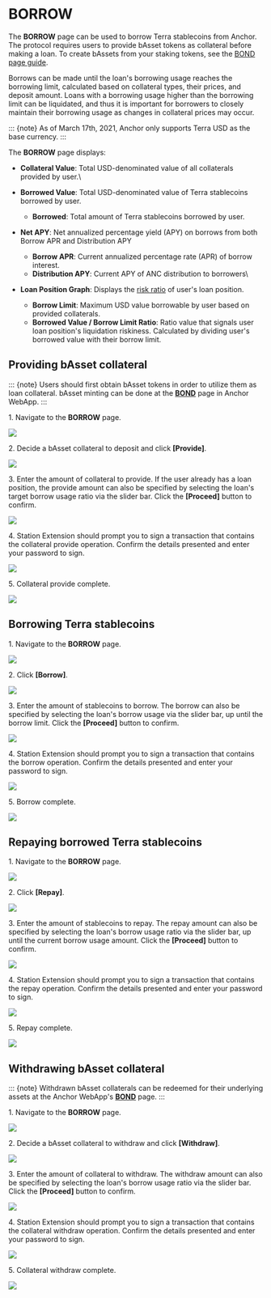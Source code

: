 # BORROW

The **BORROW** page can be used to borrow Terra stablecoins from Anchor. The protocol requires users to provide bAsset tokens as collateral before making a loan. To create bAssets from your staking tokens, see  the [BOND page guide](bond.md).&#x20;

Borrows can be made until the loan's borrowing usage reaches the borrowing limit, calculated based on collateral types, their prices, and deposit amount. Loans with a borrowing usage higher than the borrowing limit can be liquidated, and thus it is important for borrowers to closely maintain their borrowing usage as changes in collateral prices may occur.

::: {note}
As of March 17th, 2021, Anchor only supports Terra USD as the base currency.
:::

The **BORROW** page displays:

* **Collateral Value**: Total USD-denominated value of all collaterals provided by user.\

* **Borrowed Value**: Total USD-denominated value of Terra stablecoins borrowed by user.
  *   **Borrowed**: Total amount of Terra stablecoins borrowed by user.


* **Net APY**: Net annualized percentage yield (APY) on borrows from both Borrow APR and Distribution APY
  * **Borrow APR**: Current annualized percentage rate (APR) of borrow interest.
  * **Distribution APY**: Current APY of ANC distribution to borrowers\

* **Loan Position Graph**: Displays the [risk ratio](../../protocol/loan-liquidation.md#collateral-liquidation) of user's loan position.
  * **Borrow Limit**: Maximum USD value borrowable by user based on provided collaterals.
  * **Borrowed Value / Borrow Limit Ratio**: Ratio value that signals user loan position's liquidation riskiness. Calculated by dividing user's borrowed value with their borrow limit.

## Providing bAsset collateral

::: {note}
Users should first obtain bAsset tokens in order to utilize them as loan collateral. bAsset minting can be done at the [**BOND**](bond.md) page in Anchor WebApp.
:::

1\. Navigate to the **BORROW** page.

![](<../../.gitbook/assets/Screenshot 2022-02-07 at 9.02.54 PM (1).png>)

2\. Decide a bAsset collateral to deposit and click **\[Provide]**.

![](<../../.gitbook/assets/Screenshot 2022-02-07 at 9.13.00 PM.png>)

3\. Enter the amount of collateral to provide. If the user already has a loan position, the provide amount can also be specified by selecting the loan's target borrow usage ratio via the slider bar. Click the **\[Proceed]** button to confirm.

![](<../../.gitbook/assets/Screenshot 2022-02-07 at 8.52.07 PM.png>)

4\. Station Extension should prompt you to sign a transaction that contains the collateral provide operation. Confirm the details presented and enter your password to sign.

![](<../../.gitbook/assets/Screenshot 2022-02-07 at 8.53.02 PM.png>)

5\. Collateral provide complete.

![](<../../.gitbook/assets/Screenshot 2022-02-07 at 8.54.20 PM.png>)

## Borrowing Terra stablecoins

1\. Navigate to the **BORROW** page.

![](<../../.gitbook/assets/Screenshot 2022-02-07 at 9.02.54 PM (2).png>)

2\. Click **\[Borrow]**.

![](<../../.gitbook/assets/Screenshot 2022-02-07 at 9.00.41 PM.png>)

3\. Enter the amount of stablecoins to borrow. The borrow can also be specified by selecting the loan's borrow usage via the slider bar, up until the borrow limit. Click the **\[Proceed]** button to confirm.&#x20;

![](<../../.gitbook/assets/Screenshot 2022-02-07 at 9.05.42 PM.png>)

4\. Station Extension should prompt you to sign a transaction that contains the borrow operation. Confirm the details presented and enter your password to sign.

![](<../../.gitbook/assets/Screenshot 2022-02-07 at 9.08.54 PM.png>)

5\. Borrow complete.

![](<../../.gitbook/assets/Screenshot 2022-02-07 at 9.10.04 PM.png>)

## Repaying borrowed Terra stablecoins

1\. Navigate to the **BORROW** page.

![](<../../.gitbook/assets/Screenshot 2022-02-07 at 9.15.46 PM (1).png>)

2\. Click **\[Repay]**.

![](<../../.gitbook/assets/Screenshot 2022-02-07 at 9.15.46 PM.png>)

3\. Enter the amount of stablecoins to repay. The repay amount can also be specified by selecting the loan's borrow usage ratio via the slider bar, up until the current borrow usage amount. Click the **\[Proceed]** button to confirm.

![](<../../.gitbook/assets/Screenshot 2022-02-07 at 9.18.46 PM.png>)

4\. Station Extension should prompt you to sign a transaction that contains the repay operation. Confirm the details presented and enter your password to sign.

![](<../../.gitbook/assets/Screenshot 2022-02-07 at 9.20.35 PM.png>)

5\. Repay complete.

![](<../../.gitbook/assets/Screenshot 2022-02-07 at 9.25.08 PM.png>)

## Withdrawing bAsset collateral

::: {note}
Withdrawn bAsset collaterals can be redeemed for their underlying assets at the Anchor WebApp's [**BOND**](bond.md) page.
:::

1\. Navigate to the **BORROW** page.

![](<../../.gitbook/assets/Screenshot 2022-02-07 at 9.26.01 PM.png>)

2\. Decide a bAsset collateral to withdraw and click **\[Withdraw]**.

![](<../../.gitbook/assets/Screenshot 2022-02-07 at 9.32.48 PM.png>)

3\. Enter the amount of collateral to withdraw. The withdraw amount can also be specified by selecting the loan's borrow usage ratio via the slider bar. Click the **\[Proceed]** button to confirm.

![](<../../.gitbook/assets/Screenshot 2022-02-07 at 9.34.09 PM.png>)

4\. Station Extension should prompt you to sign a transaction that contains the collateral withdraw operation. Confirm the details presented and enter your password to sign.

![](<../../.gitbook/assets/Screenshot 2022-02-07 at 9.36.33 PM.png>)

5\. Collateral withdraw complete.

![](<../../.gitbook/assets/Screenshot 2022-02-07 at 9.38.26 PM.png>)
